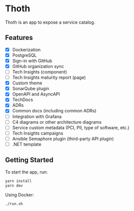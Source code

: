# Thoth

Thoth is an app to expose a service catalog.

## Features

- [x] Dockerization
- [x] PostgreSQL
- [x] Sign-in with GitHub
- [x] GitHub organization sync
- [ ] Tech Insights (component)
- [ ] Tech Insights maturity report (page)
- [x] Custom theme
- [x] SonarQube plugin
- [x] OpenAPI and AsyncAPI
- [x] TechDocs
- [x] ADRs
- [x] Common docs (including common ADRs)
- [ ] Integration with Grafana
- [ ] C4 diagrams or other architecture diagrams
- [ ] Service custom metadata (PCI, PII, type of software, etc.)
- [ ] Tech Insights campaigns
- [ ] Ansible Semaphore plugin (third-party API plugin)
- [ ] .NET template

## Getting Started

To start the app, run:

```sh
yarn install
yarn dev
```

Using Docker:

```bash
./run.sh
```
